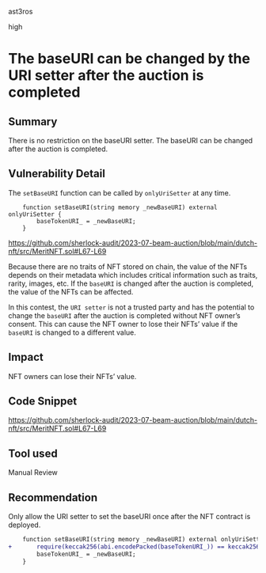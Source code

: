ast3ros

high

# The baseURI can be changed by the URI setter after the auction is completed

## Summary

There is no restriction on the baseURI setter. The baseURI can be changed after the auction is completed.

## Vulnerability Detail

The `setBaseURI` function can be called by `onlyUriSetter` at any time.

        function setBaseURI(string memory _newBaseURI) external onlyUriSetter {
            baseTokenURI_ = _newBaseURI;
        }

https://github.com/sherlock-audit/2023-07-beam-auction/blob/main/dutch-nft/src/MeritNFT.sol#L67-L69

Because there are no traits of NFT stored on chain, the value of the NFTs depends on their metadata which includes critical information such as traits, rarity, images, etc. If the `baseURI` is changed after the auction is completed, the value of the NFTs can be affected.

In this contest, the `URI setter` is not a trusted party and has the potential to change the `baseURI` after the auction is completed without NFT owner’s consent. This can cause the NFT owner to lose their NFTs’ value if the `baseURI` is changed to a different value.

## Impact

NFT owners can lose their NFTs’ value.

## Code Snippet

https://github.com/sherlock-audit/2023-07-beam-auction/blob/main/dutch-nft/src/MeritNFT.sol#L67-L69

## Tool used

Manual Review

## Recommendation

Only allow the URI setter to set the baseURI once after the NFT contract is deployed.

```diff
    function setBaseURI(string memory _newBaseURI) external onlyUriSetter {
+       require(keccak256(abi.encodePacked(baseTokenURI_)) == keccak256(abi.encodePacked("")), "BaseURI is already set");
        baseTokenURI_ = _newBaseURI;
    }
```
